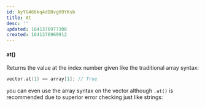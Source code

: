 ```yaml
---
id: AyYG466kq4dDBvgH9YKsb
title: At
desc: ''
updated: 1641376977308
created: 1641376969912
---
```


#### at()

Returns the value at the index number given like the traditional array syntax:

```cpp
vector.at(1) == array[1]; // True
```

you can even use the array syntax on the vector although `.at()` is recommended due to superior error checking just like strings:
